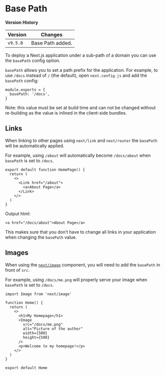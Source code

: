 Base Path
=========

**Version History**

<table><thead><tr class="header"><th>Version</th><th>Changes</th></tr></thead><tbody><tr class="odd"><td><code>v9.5.0</code></td><td>Base Path added.</td></tr></tbody></table>

To deploy a Next.js application under a sub-path of a domain you can use the `basePath` config option.

`basePath` allows you to set a path prefix for the application. For example, to use `/docs` instead of `/` (the default), open `next.config.js` and add the `basePath` config:

    module.exports = {
      basePath: '/docs',
    }

Note: this value must be set at build time and can not be changed without re-building as the value is inlined in the client-side bundles.

Links
-----

When linking to other pages using `next/link` and `next/router` the `basePath` will be automatically applied.

For example, using `/about` will automatically become `/docs/about` when `basePath` is set to `/docs`.

    export default function HomePage() {
      return (
        <>
          <Link href="/about">
            <a>About Page</a>
          </Link>
        </>
      )
    }

Output html:

    <a href="/docs/about">About Page</a>

This makes sure that you don’t have to change all links in your application when changing the `basePath` value.

Images
------

When using the [`next/image`](/docs/api-reference/next/image.md) component, you will need to add the `basePath` in front of `src`.

For example, using `/docs/me.png` will properly serve your image when `basePath` is set to `/docs`.

    import Image from 'next/image'

    function Home() {
      return (
        <>
          <h1>My Homepage</h1>
          <Image
            src="/docs/me.png"
            alt="Picture of the author"
            width={500}
            height={500}
          />
          <p>Welcome to my homepage!</p>
        </>
      )
    }

    export default Home
